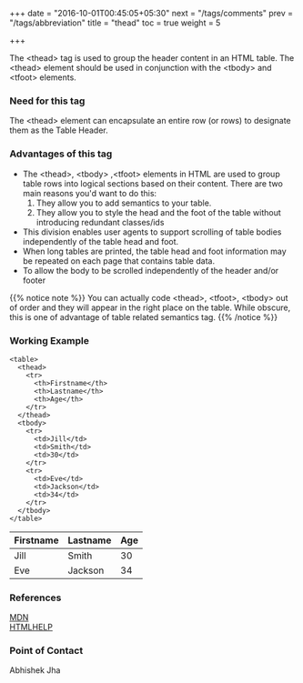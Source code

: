 +++
date = "2016-10-01T00:45:05+05:30"
next = "/tags/comments"
prev = "/tags/abbreviation"
title = "thead"
toc = true
weight = 5

+++

The <span class='tag-span'>&lt;thead&gt;</span> tag is used to group the header content in an HTML table. The <span class='tag-span'>&lt;thead&gt;</span> element should be used in conjunction with the <span class='tag-span'>&lt;tbody&gt;</span> and <span class='tag-span'>&lt;tfoot&gt;</span> elements.

<h3>Need for this tag</h3>

<p>The <span class='tag-span'>&lt;thead&gt;</span> element can encapsulate an entire row (or rows) to designate them as the Table Header.

<h3>Advantages of this tag</h3>

<ul>
  <li>The <span class='tag-span'>&lt;thead&gt;</span>, <span class='tag-span'>&lt;tbody&gt;</span> ,<span class='tag-span'>&lt;tfoot&gt;</span> elements in HTML are used to group table rows into logical sections based on their content. There are two main reasons you'd want to do this:

  <ol>
    <li>They allow you to add semantics to your table.
    <li>They allow you to style the head and the foot of the table without introducing redundant classes/ids</li>
  </ol>

  <li>This division enables user agents to support scrolling of table bodies independently of the table head and foot.</li>

  <li> When long tables are printed, the table head and foot information may be repeated on each page that contains table data.</li>

  <li>To allow the body to be scrolled independently of the header and/or footer</li>

</ul>

{{% notice note %}}
  You can actually code <span class='tag-span'>&lt;thead&gt;</span>, <span class='tag-span'> &lt;tfoot&gt;</span>, <span class='tag-span'>&lt;tbody&gt;</span> out of order and they will appear in the right place on the table. While obscure, this is one of advantage of table related semantics tag.
{{% /notice %}}

<h3>Working Example</h3>

    <table>
      <thead>
        <tr>
          <th>Firstname</th>
          <th>Lastname</th>
          <th>Age</th>
        </tr>
      </thead>
      <tbody>
        <tr>
          <td>Jill</td>
          <td>Smith</td>
          <td>30</td>
        </tr>
        <tr>
          <td>Eve</td>
          <td>Jackson</td>
          <td>34</td>
        </tr>
      </tbody>
    </table>

<table>
  <thead>
    <tr>
      <th>Firstname</th>
      <th>Lastname</th>
      <th>Age</th>
    </tr>
  </thead>
  <tbody>
    <tr>
      <td>Jill</td>
      <td>Smith</td>
      <td>30</td>
    </tr>
    <tr>
      <td>Eve</td>
      <td>Jackson</td>
      <td>34</td>
    </tr>
  </tbody>
</table>

<h3>References</h3>

[MDN](https://developer.mozilla.org/en-US/docs/Web/HTML/Element/thead)
<br>
[HTMLHELP](http://htmlhelp.com/reference/html40/tables/thead.html)

<h3>Point of Contact</h3>
Abhishek Jha
